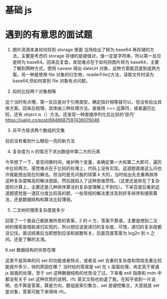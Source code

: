 # 基础 js

# 遇到的有意思的面试题

1.  图片资源本身如何存到 storage 里面
    当场给出了转为 base64 再存储的方法，主要是考虑的 storage 存储的是键值对，值一定是字符串，所以第一反应是转为 base64。回来后复盘，发现难点在于如何将图片转为 base64，主要了解到两种方式，使用 cavase 得出 dateUrl 对象，这种方案能百度到成熟方案。另一种是使用 file 对象的衍生物，readerFile()方法，读取文件时读为 base64,但如何拿到 file 对象有点问题。

2.  如何比较两个对象相等

这个当时有点懵，第一反应是对于引用类型，确定指针相等就可以，但没有给出具体方案。回来后梳理，具体由三种处理方法，直接用 === 运算符，或者遍历比较，还有 object.is（）方法。还发现一种直接序列化后比较的‘技巧’
https://juejin.cn/post/6846687597436076046

3.  非平方级求两个数组的交集

目前没有看到什么眼前一亮的新方法

4.  复杂度为 n 的情况下求出数组中第二大的元素

今早想了一下，拿空间换时间，维护两个变量，来确定第一大和第二大即可，遍历中比较两次。感觉难点在于比较的处理上，代码上没有实现。这道题直接这么问也许我能想出现在的解法。但当时是先问我的球第 k 大的，当时给出先去重再排序这种复杂度略高的解决思路，然后就陷入了这种思维惯性。（这里还是败在了复杂度的计算上，主要还是几种排序算法的复杂度理解上不到位）。下来百度后看到这道题感觉是一道区分度比较高的题，一些常规的解法里涉及到好多排序和搜索算法，还是数据结构和算法比较薄弱。

5.  二叉树的搜索复杂度是多少

回答了一个我自己都匪夷所思的答案，2 的 n 方，答案不靠谱，主要是想到二叉树的搜索是借助递归实现的，所以想应该是递归的复杂度，可惜，递归的复杂度都没记住。面试结束后当即想到应该和层数有关，后面百度答案为 log2n 到 n 之间。还是了解的太浅。

6.set 数据结构的优势在哪

这里不是简单的问 set 的功能或者特点，或者说 set 去重的复杂度和常规去重比较能提升多少，快的原因在哪？ 当时给的答案是 set 在 c 层面处理，肯定高于普通 js 层面的处理，至于 set 这种数据结构的优势没了过。下来看 es6 指南和 mdn 中都没有关于 set 这种优势的说明，rfc 英文文档也劝退了我，在知乎收到一片说明，也不算是答案，算是方向，数组是索引集合，set 是键控集合，大意就是 set 是对象，答案可能下来得啃 rfc。
